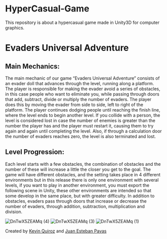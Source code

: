 # HyperCasual-Game
This repository is about a hypercasual game made in Unity3D for computer graphics.

# Evaders Universal Adventure 

## Main Mechanics:
The main mechanic of our game “Evaders Universal Adventure” consists of an evader doll that advances through the level, running along a platform. The player is responsible for making the evader avoid a series of obstacles, in this case people who want to eliminate you, while passing through doors that add, subtract, divide or multiply the number of evaders. The player does this by moving the evader from side to side, left to right of the platform. The player continues dodging people until reaching the finish line, where the level ends to begin another level. If you collide with a person, the level is considered lost in case the number of enemies is greater than the number the player has and the player must restart it, causing them to try again and again until completing the level. Also, if through a calculation door the number of evaders reaches zero, the level is also terminated and lost.

## Level Progression:
Each level starts with a few obstacles, the combination of obstacles and the number of these will increase a little the closer you get to the goal. The game will have different obstacles, and the setting takes place in 4 different environments but in this release there is only one environment with several levels, if you want to play in another environment, you must export the following scene in Unity, these other environments are intended so that some develop in the same place, but with greater difficulty.
In addition to obstacles, evaders pass through doors that increase or decrease the number of evaders, through addition, subtraction, multiplication and division.

![DnTwX5ZEAMq (4)](https://github.com/KevinQzG/EvadersUniversalAdventure/assets/104176447/a0171ab6-5aa2-4282-a508-41b8125d8984)
![DnTwX5ZEAMq (3)](https://github.com/KevinQzG/EvadersUniversalAdventure/assets/104176447/129e6d15-d215-498e-9f3a-44c2dfefa2ad)
![DnTwX5ZEAMq (1)](https://github.com/KevinQzG/EvadersUniversalAdventure/assets/104176447/6ce6c40a-1ee7-4616-b09f-810aaa30d624)



Created by [Kevin Quiroz](https://github.com/KevinQzG) and [Juan Esteban Pavas ](https://github.com/JuanesPavas19)
